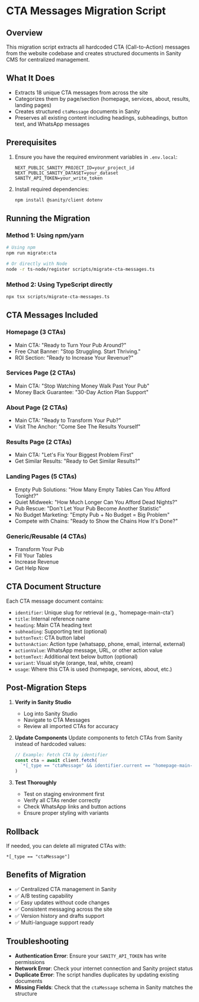 # CTA Messages Migration Script

## Overview
This migration script extracts all hardcoded CTA (Call-to-Action) messages from the website codebase and creates structured documents in Sanity CMS for centralized management.

## What It Does
- Extracts 18 unique CTA messages from across the site
- Categorizes them by page/section (homepage, services, about, results, landing pages)
- Creates structured `ctaMessage` documents in Sanity
- Preserves all existing content including headings, subheadings, button text, and WhatsApp messages

## Prerequisites
1. Ensure you have the required environment variables in `.env.local`:
   ```
   NEXT_PUBLIC_SANITY_PROJECT_ID=your_project_id
   NEXT_PUBLIC_SANITY_DATASET=your_dataset
   SANITY_API_TOKEN=your_write_token
   ```

2. Install required dependencies:
   ```bash
   npm install @sanity/client dotenv
   ```

## Running the Migration

### Method 1: Using npm/yarn
```bash
# Using npm
npm run migrate:cta

# Or directly with Node
node -r ts-node/register scripts/migrate-cta-messages.ts
```

### Method 2: Using TypeScript directly
```bash
npx tsx scripts/migrate-cta-messages.ts
```

## CTA Messages Included

### Homepage (3 CTAs)
- Main CTA: "Ready to Turn Your Pub Around?"
- Free Chat Banner: "Stop Struggling. Start Thriving."
- ROI Section: "Ready to Increase Your Revenue?"

### Services Page (2 CTAs)
- Main CTA: "Stop Watching Money Walk Past Your Pub"
- Money Back Guarantee: "30-Day Action Plan Support"

### About Page (2 CTAs)
- Main CTA: "Ready to Transform Your Pub?"
- Visit The Anchor: "Come See The Results Yourself"

### Results Page (2 CTAs)
- Main CTA: "Let's Fix Your Biggest Problem First"
- Get Similar Results: "Ready to Get Similar Results?"

### Landing Pages (5 CTAs)
- Empty Pub Solutions: "How Many Empty Tables Can You Afford Tonight?"
- Quiet Midweek: "How Much Longer Can You Afford Dead Nights?"
- Pub Rescue: "Don't Let Your Pub Become Another Statistic"
- No Budget Marketing: "Empty Pub + No Budget = Big Problem"
- Compete with Chains: "Ready to Show the Chains How It's Done?"

### Generic/Reusable (4 CTAs)
- Transform Your Pub
- Fill Your Tables
- Increase Revenue
- Get Help Now

## CTA Document Structure
Each CTA message document contains:
- `identifier`: Unique slug for retrieval (e.g., 'homepage-main-cta')
- `title`: Internal reference name
- `heading`: Main CTA heading text
- `subheading`: Supporting text (optional)
- `buttonText`: CTA button label
- `buttonAction`: Action type (whatsapp, phone, email, internal, external)
- `actionValue`: WhatsApp message, URL, or other action value
- `bottomText`: Additional text below button (optional)
- `variant`: Visual style (orange, teal, white, cream)
- `usage`: Where this CTA is used (homepage, services, about, etc.)

## Post-Migration Steps

1. **Verify in Sanity Studio**
   - Log into Sanity Studio
   - Navigate to CTA Messages
   - Review all imported CTAs for accuracy

2. **Update Components**
   Update components to fetch CTAs from Sanity instead of hardcoded values:
   ```typescript
   // Example: Fetch CTA by identifier
   const cta = await client.fetch(
     `*[_type == "ctaMessage" && identifier.current == "homepage-main-cta"][0]`
   )
   ```

3. **Test Thoroughly**
   - Test on staging environment first
   - Verify all CTAs render correctly
   - Check WhatsApp links and button actions
   - Ensure proper styling with variants

## Rollback
If needed, you can delete all migrated CTAs with:
```groq
*[_type == "ctaMessage"] 
```

## Benefits of Migration
- ✅ Centralized CTA management in Sanity
- ✅ A/B testing capability
- ✅ Easy updates without code changes
- ✅ Consistent messaging across the site
- ✅ Version history and drafts support
- ✅ Multi-language support ready

## Troubleshooting
- **Authentication Error**: Ensure your `SANITY_API_TOKEN` has write permissions
- **Network Error**: Check your internet connection and Sanity project status
- **Duplicate Error**: The script handles duplicates by updating existing documents
- **Missing Fields**: Check that the `ctaMessage` schema in Sanity matches the structure